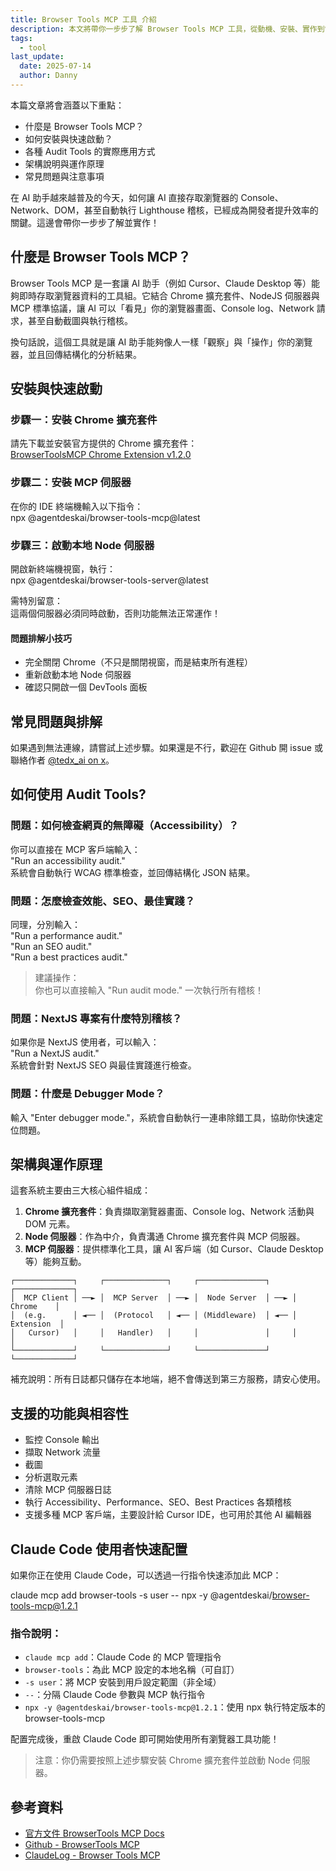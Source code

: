 ```yaml
---
title: Browser Tools MCP 工具 介紹
description: 本文將帶你一步步了解 Browser Tools MCP 工具，從動機、安裝、實作到常見問題，讓 AI 助手能即時存取瀏覽器 Console、Network、DOM 與截圖，並執行 Lighthouse 稽核等工具。
tags:
  - tool
last_update:
  date: 2025-07-14
  author: Danny
---
```



本篇文章將會涵蓋以下重點：
- 什麼是 Browser Tools MCP？
- 如何安裝與快速啟動？
- 各種 Audit Tools  的實際應用方式
- 架構說明與運作原理
- 常見問題與注意事項

在 AI 助手越來越普及的今天，如何讓 AI 直接存取瀏覽器的 Console、Network、DOM，甚至自動執行 Lighthouse 稽核，已經成為開發者提升效率的關鍵。這邊會帶你一步步了解並實作！


## 什麼是 Browser Tools MCP？

Browser Tools MCP 是一套讓 AI 助手（例如 Cursor、Claude Desktop 等）能夠即時存取瀏覽器資料的工具組。<span class="blue">它結合 Chrome 擴充套件、NodeJS 伺服器與 MCP 標準協議，讓 AI 可以「看見」你的瀏覽器畫面、Console log、Network 請求，甚至自動截圖與執行稽核。</span>

換句話說，這個工具就是讓 AI 助手能夠像人一樣「觀察」與「操作」你的瀏覽器，並且回傳結構化的分析結果。

## 安裝與快速啟動

### 步驟一：安裝 Chrome 擴充套件

請先下載並安裝官方提供的 Chrome 擴充套件：  
[BrowserToolsMCP Chrome Extension v1.2.0](https://github.com/AgentDeskAI/browser-tools-mcp/releases/download/v1.2.0/BrowserTools-1.2.0-extension.zip)

### 步驟二：安裝 MCP 伺服器

在你的 IDE 終端機輸入以下指令：  
<span class="mycode">npx @agentdeskai/browser-tools-mcp@latest</span>

### 步驟三：啟動本地 Node 伺服器

開啟新終端機視窗，執行：  
<span class="mycode">npx @agentdeskai/browser-tools-server@latest</span>

需特別留意：  
<span class="red">這兩個伺服器必須同時啟動，否則功能無法正常運作！</span>

#### 問題排解小技巧
- 完全關閉 Chrome（不只是關閉視窗，而是結束所有進程）
- 重新啟動本地 Node 伺服器
- 確認只開啟一個 DevTools 面板

## 常見問題與排解

如果遇到無法連線，請嘗試上述步驟。如果還是不行，歡迎在 Github 開 issue 或聯絡作者 [@tedx_ai on x](https://x.com/tedx_ai)。

## 如何使用 Audit Tools?

### 問題：如何檢查網頁的無障礙（Accessibility）？

你可以直接在 MCP 客戶端輸入：  
<span class="mycode">"Run an accessibility audit."</span>  
系統會自動執行 WCAG 標準檢查，並回傳結構化 JSON 結果。

### 問題：怎麼檢查效能、SEO、最佳實踐？

同理，分別輸入：  
<span class="mycode">"Run a performance audit."</span>  
<span class="mycode">"Run an SEO audit."</span>  
<span class="mycode">"Run a best practices audit."</span>

> <span class="green">建議操作：</span>  
> 你也可以直接輸入 <span class="mycode">"Run audit mode."</span> 一次執行所有稽核！

### 問題：NextJS 專案有什麼特別稽核？

如果你是 NextJS 使用者，可以輸入：  
<span class="mycode">"Run a NextJS audit."</span>  
系統會針對 NextJS SEO 與最佳實踐進行檢查。

### 問題：什麼是 Debugger Mode？

輸入 <span class="mycode">"Enter debugger mode."</span>，系統會自動執行一連串除錯工具，協助你快速定位問題。

## 架構與運作原理

這套系統主要由三大核心組件組成：

1. **Chrome 擴充套件**：負責擷取瀏覽器畫面、Console log、Network 活動與 DOM 元素。
2. **Node 伺服器**：作為中介，負責溝通 Chrome 擴充套件與 MCP 伺服器。
3. **MCP 伺服器**：提供標準化工具，讓 AI 客戶端（如 Cursor、Claude Desktop 等）能夠互動。

```
┌─────────────┐     ┌──────────────┐     ┌───────────────┐     ┌─────────────┐
│  MCP Client │ ──► │  MCP Server  │ ──► │  Node Server  │ ──► │   Chrome    │
│  (e.g.      │ ◄── │  (Protocol   │ ◄── │ (Middleware)  │ ◄── │  Extension  │
│   Cursor)   │     │   Handler)   │     │               │     │             │
└─────────────┘     └──────────────┘     └───────────────┘     └─────────────┘
```

<span class="blue">補充說明：所有日誌都只儲存在本地端，絕不會傳送到第三方服務，請安心使用。</span>

## 支援的功能與相容性

- 監控 Console 輸出
- 擷取 Network 流量
- 截圖
- 分析選取元素
- 清除 MCP 伺服器日誌
- 執行 Accessibility、Performance、SEO、Best Practices 各類稽核
- 支援多種 MCP 客戶端，主要設計給 Cursor IDE，也可用於其他 AI 編輯器

## Claude Code 使用者快速配置

如果你正在使用 Claude Code，可以透過一行指令快速添加此 MCP：

<span class="mycode">claude mcp add browser-tools -s user -- npx -y @agentdeskai/browser-tools-mcp@1.2.1</span>

### 指令說明：
- `claude mcp add`：Claude Code 的 MCP 管理指令
- `browser-tools`：為此 MCP 設定的本地名稱（可自訂）
- `-s user`：將 MCP 安裝到用戶設定範圍（非全域）
- `--`：分隔 Claude Code 參數與 MCP 執行指令
- `npx -y @agentdeskai/browser-tools-mcp@1.2.1`：使用 npx 執行特定版本的 browser-tools-mcp

配置完成後，重啟 Claude Code 即可開始使用所有瀏覽器工具功能！

> <span class="red">注意：</span>你仍需要按照上述步驟安裝 Chrome 擴充套件並啟動 Node 伺服器。

## 參考資料

- [官方文件 BrowserTools MCP Docs](https://browsertools.agentdesk.ai/)
- [Github - BrowserTools MCP](https://github.com/AgentDeskAI/browser-tools-mcp)
- [ClaudeLog - Browser Tools MCP](https://claudelog.com/claude-code-mcps/browser-tools-mcp/)
